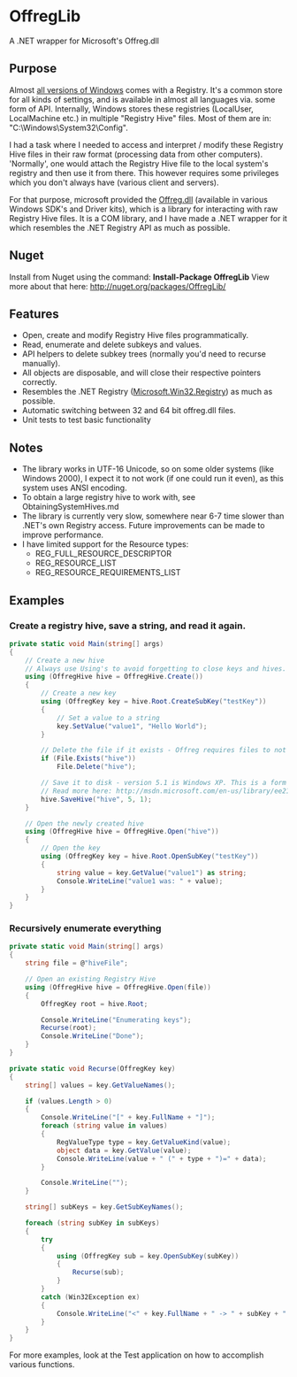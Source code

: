 # OffregLib
A .NET wrapper for Microsoft's Offreg.dll

## Purpose

Almost [all versions of Windows](http://en.wikipedia.org/wiki/Windows_Registry "Windows Registry history") comes with a Registry. It's a common store for all kinds of settings, and is available in almost all languages via. some form of API. Internally, Windows stores these registries (LocalUser, LocalMachine etc.) in multiple "Registry Hive" files. Most of them are in: "C:\Windows\System32\Config".

I had a task where I needed to access and interpret / modify these Registry Hive files in their raw format (processing data from other computers). 'Normally', one would attach the Registry Hive file to the local system's registry and then use it from there. This however requires some privileges which you don't always have (various client and servers). 

For that purpose, microsoft provided the [Offreg.dll](http://msdn.microsoft.com/en-us/library/ee210757.aspx "MSDN Offline Registry") (available in various Windows SDK's and Driver kits), which is a library for interacting with raw Registry Hive files. It is a COM library, and I have made a .NET wrapper for it which resembles the .NET Registry API as much as possible.

## Nuget

Install from Nuget using the command: **Install-Package OffregLib**
View more about that here: http://nuget.org/packages/OffregLib/

## Features

* Open, create and modify Registry Hive files programmatically.
* Read, enumerate and delete subkeys and values.
* API helpers to delete subkey trees (normally you'd need to recurse manually).
* All objects are disposable, and will close their respective pointers correctly.
* Resembles the .NET Registry ([Microsoft.Win32.Registry](http://msdn.microsoft.com/en-us/library/microsoft.win32.registry.aspx)) as much as possible.
* Automatic switching between 32 and 64 bit offreg.dll files.
* Unit tests to test basic functionality

## Notes

* The library works in UTF-16 Unicode, so on some older systems (like Windows 2000), I expect it to not work (if one could run it even), as this system uses ANSI encoding.
* To obtain a large registry hive to work with, see ObtainingSystemHives.md
* The library is currently very slow, somewhere near 6-7 time slower than .NET's own Registry access. Future improvements can be made to improve performance.
* I have limited support for the Resource types:
	* REG_FULL_RESOURCE_DESCRIPTOR
	* REG_RESOURCE_LIST
	* REG_RESOURCE_REQUIREMENTS_LIST

## Examples 
### Create a registry hive, save a string, and read it again.

```csharp
private static void Main(string[] args)
{
    // Create a new hive
    // Always use Using's to avoid forgetting to close keys and hives.
    using (OffregHive hive = OffregHive.Create())
    {
        // Create a new key
        using (OffregKey key = hive.Root.CreateSubKey("testKey"))
        {
            // Set a value to a string
            key.SetValue("value1", "Hello World");
        }

        // Delete the file if it exists - Offreg requires files to not exist.
        if (File.Exists("hive"))
            File.Delete("hive");

        // Save it to disk - version 5.1 is Windows XP. This is a form of compatibility option.
        // Read more here: http://msdn.microsoft.com/en-us/library/ee210773.aspx
        hive.SaveHive("hive", 5, 1);
    }

    // Open the newly created hive
    using (OffregHive hive = OffregHive.Open("hive"))
    {
        // Open the key
        using (OffregKey key = hive.Root.OpenSubKey("testKey"))
        {
            string value = key.GetValue("value1") as string;
            Console.WriteLine("value1 was: " + value);
        }
    }
}
```

### Recursively enumerate everything

```csharp
private static void Main(string[] args)
{
    string file = @"hiveFile";

    // Open an existing Registry Hive
    using (OffregHive hive = OffregHive.Open(file))
    {
        OffregKey root = hive.Root;

        Console.WriteLine("Enumerating keys");
        Recurse(root);
        Console.WriteLine("Done");
    }
}

private static void Recurse(OffregKey key)
{
    string[] values = key.GetValueNames();

    if (values.Length > 0)
    {
        Console.WriteLine("[" + key.FullName + "]");
        foreach (string value in values)
        {
            RegValueType type = key.GetValueKind(value);
            object data = key.GetValue(value);
            Console.WriteLine(value + " (" + type + ")=" + data);
        }

        Console.WriteLine("");
    }

    string[] subKeys = key.GetSubKeyNames();

    foreach (string subKey in subKeys)
    {
        try
        {
            using (OffregKey sub = key.OpenSubKey(subKey))
            {
                Recurse(sub);
            }
        }
        catch (Win32Exception ex)
        {
            Console.WriteLine("<" + key.FullName + " -> " + subKey + ": " + ex.Message + ">");
        }
    }
}
```

For more examples, look at the Test application on how to accomplish various functions.